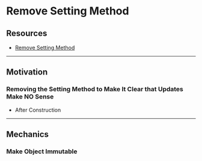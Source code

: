 # Remove Setting Method


## Resources

- [Remove Setting Method](https://memberservices.informit.com/my_account/webedition/9780135425664/html/removesettingmethod.html)


---
## Motivation

### Removing the Setting Method to Make It Clear that Updates Make NO Sense 
- After Construction


---
## Mechanics

### Make Object Immutable

